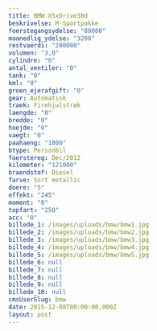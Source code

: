 ```yaml
---
title: BMW X5xDrive30d
beskrivelse: M-Sportpakke
foerstegangsydelse: "80000"
maanedlig_ydelse: "3200"
restvaerdi: "200000"
volumen: "3,0"
cylindre: "0"
antal_ventiler: "0"
tank: "0"
kml: "0"
groen_ejerafgift: "0"
gear: Automatisk
traek: Firehjulstræk
laengde: "0"
bredde: "0"
hoejde: "0"
vaegt: "0"
paahaeng: "1800"
btype: Personbil
foerstereg: Dec/2012
kilometer: "121000"
braendstof: Diesel
farve: Sort metallic
doere: "5"
effekt: "245"
moment: "0"
topfart: "250"
acc: "0"
billede_1: /images/uploads/bmw/bmw1.jpg
billede_2: /images/uploads/bmw/bmw2.jpg
billede_3: /images/uploads/bmw/bmw3.jpg
billede_4: /images/uploads/bmw/bmw4.jpg
billede_5: /images/uploads/bmw/bmw5.jpg
billede_6: null
billede_7: null
billede_8: null
billede_9: null
billede_10: null
cmsUserSlug: bmw
date: 2015-12-08T00:00:00.000Z
layout: post
---
```


